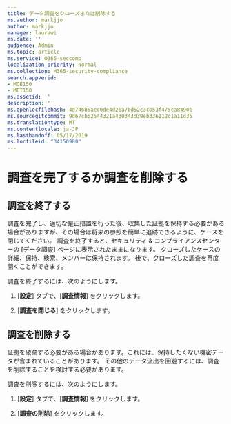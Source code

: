 ```yaml
---
title: データ調査をクローズまたは削除する
ms.author: markjjo
author: markjjo
manager: laurawi
ms.date: ''
audience: Admin
ms.topic: article
ms.service: O365-seccomp
localization_priority: Normal
ms.collection: M365-security-compliance
search.appverid:
- MOE150
- MET150
ms.assetid: ''
description: ''
ms.openlocfilehash: 4d74685aec0de4d26a7bd52c3cb53f475ca8490b
ms.sourcegitcommit: 9d67cb52544321a430343d39eb336112c1a11d35
ms.translationtype: MT
ms.contentlocale: ja-JP
ms.lasthandoff: 05/17/2019
ms.locfileid: "34150980"
---
```

# <a name="close-or-delete-an-investigation"></a>調査を完了するか調査を削除する

## <a name="close-an-investigation"></a>調査を終了する

 調査を完了し、適切な是正措置を行った後、収集した証拠を保持する必要がある場合がありますが、その場合は将来の参照を簡単に追跡できるように、ケースを閉じてください。 調査を終了すると、セキュリティ & コンプライアンスセンターの [データ調査] ページに表示されたままになります。 クローズしたケースの詳細、保持、検索、メンバーは保持されます。 後で、クローズした調査を再度開くことができます。

調査を終了するには、次のようにします。

1. [**設定**] タブで、[**調査情報**] をクリックします。

2. [**調査を閉じる**] をクリックします。 


## <a name="delete-an-investigation"></a>調査を削除する

証拠を破棄する必要がある場合があります。これには、保持したくない機密データが含まれていることがあります。 その他のデータ流出を回避するには、調査を削除することを検討する必要があります。

調査を削除するには、次のようにします。

1. [**設定**] タブで、[**調査情報**] をクリックします。

2. [**調査の削除**] をクリックします。 